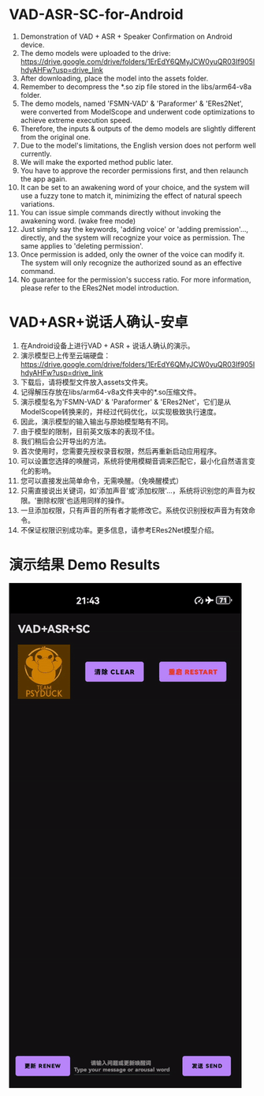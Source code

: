 # VAD-ASR-SC-for-Android
1. Demonstration of VAD + ASR + Speaker Confirmation on Android device.
2. The demo models were uploaded to the drive: https://drive.google.com/drive/folders/1ErEdY6QMyJCW0yuQR03If905IhdyAHFw?usp=drive_link
3. After downloading, place the model into the assets folder.
4. Remember to decompress the *.so zip file stored in the libs/arm64-v8a folder.
5. The demo models, named 'FSMN-VAD' & 'Paraformer' & 'ERes2Net', were converted from ModelScope and underwent code optimizations to achieve extreme execution speed.
6. Therefore, the inputs & outputs of the demo models are slightly different from the original one.
7. Due to the model's limitations, the English version does not perform well currently.
8. We will make the exported method public later.
9. You have to approve the recorder permissions first, and then relaunch the app again.
10. It can be set to an awakening word of your choice, and the system will use a fuzzy tone to match it, minimizing the effect of natural speech variations.
11. You can issue simple commands directly without invoking the awakening word. (wake free mode)
12. Just simply say the keywords, 'adding voice' or 'adding premission'..., directly, and the system will recognize your voice as permission. The same applies to 'deleting permission'.
13. Once permission is added, only the owner of the voice can modify it. The system will only recognize the authorized sound as an effective command.
14. No guarantee for the permission's success ratio. For more information, please refer to the ERes2Net model introduction.

# VAD+ASR+说话人确认-安卓
1. 在Android设备上进行VAD + ASR + 说话人确认的演示。
2. 演示模型已上传至云端硬盘：https://drive.google.com/drive/folders/1ErEdY6QMyJCW0yuQR03If905IhdyAHFw?usp=drive_link
3. 下载后，请将模型文件放入assets文件夹。
4. 记得解压存放在libs/arm64-v8a文件夹中的*.so压缩文件。
5. 演示模型名为'FSMN-VAD' & 'Paraformer' & 'ERes2Net'，它们是从ModelScope转换来的，并经过代码优化，以实现极致执行速度。
6. 因此，演示模型的输入输出与原始模型略有不同。
7. 由于模型的限制，目前英文版本的表现不佳。
8. 我们稍后会公开导出的方法。
8. 首次使用时，您需要先授权录音权限，然后再重新启动应用程序。
10. 可以设置您选择的唤醒词，系统将使用模糊音调来匹配它，最小化自然语言变化的影响。
11. 您可以直接发出简单命令，无需唤醒。（免唤醒模式）
12. 只需直接说出关键词，如'添加声音'或'添加权限'...，系统将识别您的声音为权限。'删除权限'也适用同样的操作。
13. 一旦添加权限，只有声音的所有者才能修改它。系统仅识别授权声音为有效命令。
14. 不保证权限识别成功率。更多信息，请参考ERes2Net模型介绍。
# 演示结果 Demo Results
![Demo Animation](https://github.com/DakeQQ/VAD-ASR-SC-for-Android/blob/main/asr.gif?raw=true)
